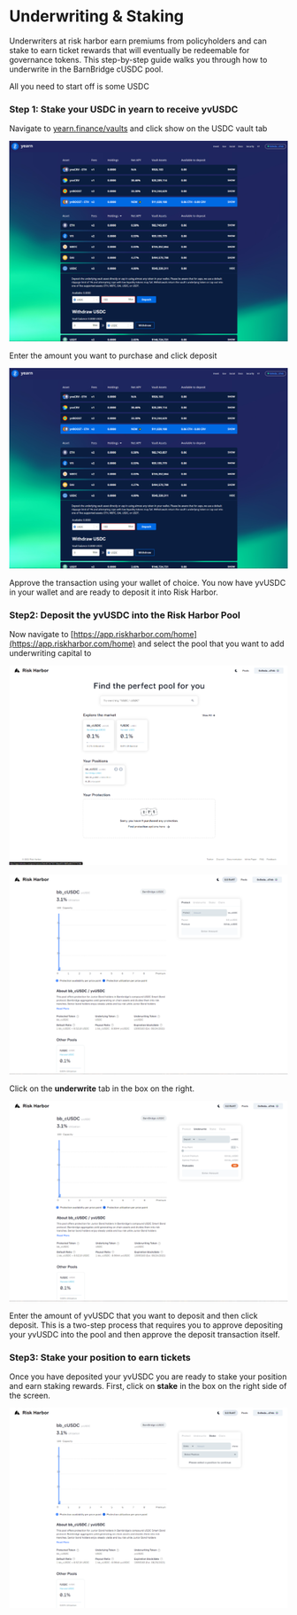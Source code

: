 # Underwriting & Staking

Underwriters at risk harbor earn premiums from policyholders and can stake to earn ticket rewards that will eventually be redeemable for governance tokens. This step-by-step guide walks you through how to underwrite in the BarnBridge cUSDC pool. 

All you need to start off is some USDC

### Step 1: Stake your USDC in yearn to receive yvUSDC

Navigate to [yearn.finance/vaults](https://yearn.finance/vaults) and click show on the USDC vault tab

![](../.gitbook/assets/image%20%2823%29.png)

Enter the amount you want to purchase and click deposit

![](../.gitbook/assets/image%20%2822%29.png)

Approve the transaction using your wallet of choice. You now have yvUSDC in your wallet and are ready to deposit it into Risk Harbor. 

### Step2: Deposit the yvUSDC into the Risk Harbor Pool

Now navigate to [https://app.riskharbor.com/home](https://app.riskharbor.com/home) and select the pool that you want to add underwriting capital to

![App home page](../.gitbook/assets/image%20%2818%29.png)

![BarnBridge cUSDC pool page](../.gitbook/assets/image%20%2819%29.png)

Click on the **underwrite** tab in the box on the right. 

![Underwrite Tab](../.gitbook/assets/image%20%2812%29.png)

Enter the amount of yvUSDC that you want to deposit and then click deposit. This is a two-step process that requires you to approve depositing your yvUSDC into the pool and then approve the deposit transaction itself. 

### Step3: Stake your position to earn tickets

Once you have deposited your yvUSDC you are ready to stake your position and earn staking rewards. First, click on **stake** in the box on the right side of the screen.

![](../.gitbook/assets/image%20%2824%29.png)






